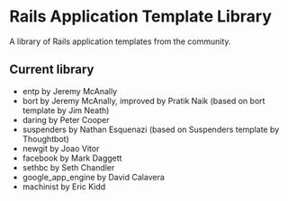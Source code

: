 Rails Application Template Library
==================================

A library of Rails application templates from the community.  

Current library
---------------

* entp by Jeremy McAnally
* bort by Jeremy McAnally, improved by Pratik Naik (based on bort template by Jim Neath)
* daring by Peter Cooper
* suspenders by Nathan Esquenazi (based on Suspenders template by Thoughtbot)
* newgit by Joao Vitor
* facebook by Mark Daggett
* sethbc by Seth Chandler
* google\_app\_engine by David Calavera
* machinist by Eric Kidd
